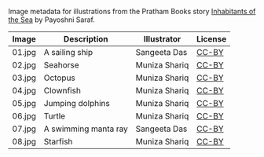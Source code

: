 Image metadata for illustrations from the Pratham Books story [Inhabitants of the Sea](https://storyweaver.org.in/stories/3565-inhabitants-of-the-sea) by Payoshni Saraf.

Image | Description | Illustrator | License
----- | ----------- | ----------- | -------
01.jpg | A sailing ship | Sangeeta Das | [CC-BY](https://creativecommons.org/licenses/by/4.0/)
02.jpg | Seahorse | Muniza Shariq | [CC-BY](https://creativecommons.org/licenses/by/4.0/)
03.jpg | Octopus  | Muniza Shariq | [CC-BY](https://creativecommons.org/licenses/by/4.0/)
04.jpg | Clownfish | Muniza Shariq | [CC-BY](https://creativecommons.org/licenses/by/4.0/)
05.jpg | Jumping dolphins | Muniza Shariq | [CC-BY](https://creativecommons.org/licenses/by/4.0/)
06.jpg | Turtle | Muniza Shariq | [CC-BY](https://creativecommons.org/licenses/by/4.0/)
07.jpg | A swimming manta ray | Sangeeta Das | [CC-BY](https://creativecommons.org/licenses/by/4.0/)
08.jpg | Starfish | Muniza Shariq | [CC-BY](https://creativecommons.org/licenses/by/4.0/)

